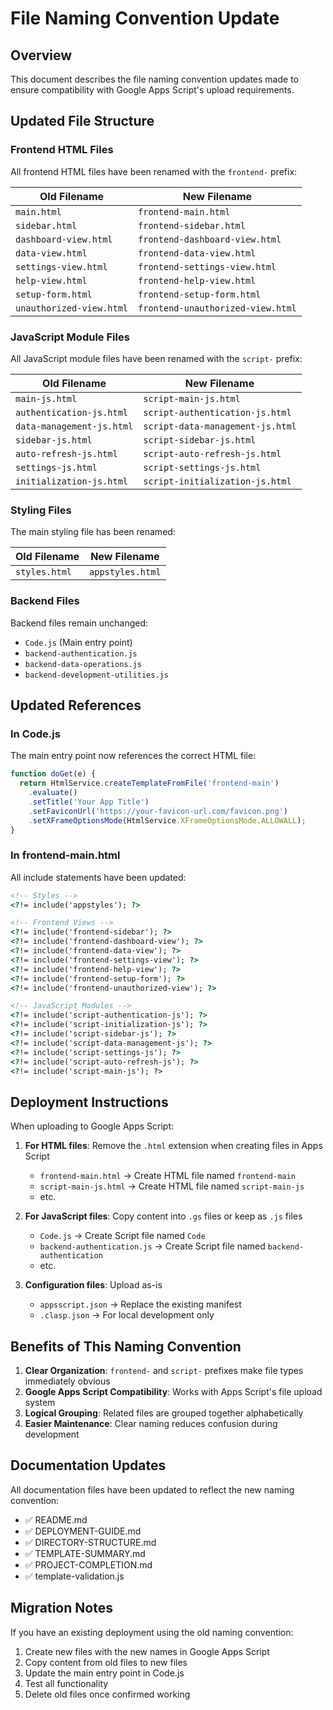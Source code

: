 # File Naming Convention Update

## Overview

This document describes the file naming convention updates made to ensure compatibility with Google Apps Script's upload requirements.

## Updated File Structure

### Frontend HTML Files
All frontend HTML files have been renamed with the `frontend-` prefix:

| Old Filename | New Filename |
|-------------|-------------|
| `main.html` | `frontend-main.html` |
| `sidebar.html` | `frontend-sidebar.html` |
| `dashboard-view.html` | `frontend-dashboard-view.html` |
| `data-view.html` | `frontend-data-view.html` |
| `settings-view.html` | `frontend-settings-view.html` |
| `help-view.html` | `frontend-help-view.html` |
| `setup-form.html` | `frontend-setup-form.html` |
| `unauthorized-view.html` | `frontend-unauthorized-view.html` |

### JavaScript Module Files
All JavaScript module files have been renamed with the `script-` prefix:

| Old Filename | New Filename |
|-------------|-------------|
| `main-js.html` | `script-main-js.html` |
| `authentication-js.html` | `script-authentication-js.html` |
| `data-management-js.html` | `script-data-management-js.html` |
| `sidebar-js.html` | `script-sidebar-js.html` |
| `auto-refresh-js.html` | `script-auto-refresh-js.html` |
| `settings-js.html` | `script-settings-js.html` |
| `initialization-js.html` | `script-initialization-js.html` |

### Styling Files
The main styling file has been renamed:

| Old Filename | New Filename |
|-------------|-------------|
| `styles.html` | `appstyles.html` |

### Backend Files
Backend files remain unchanged:

- `Code.js` (Main entry point)
- `backend-authentication.js`
- `backend-data-operations.js` 
- `backend-development-utilities.js`

## Updated References

### In Code.js
The main entry point now references the correct HTML file:
```javascript
function doGet(e) {
  return HtmlService.createTemplateFromFile('frontend-main')
    .evaluate()
    .setTitle('Your App Title')
    .setFaviconUrl('https://your-favicon-url.com/favicon.png')
    .setXFrameOptionsMode(HtmlService.XFrameOptionsMode.ALLOWALL);
}
```

### In frontend-main.html
All include statements have been updated:
```html
<!-- Styles -->
<?!= include('appstyles'); ?>

<!-- Frontend Views -->
<?!= include('frontend-sidebar'); ?>
<?!= include('frontend-dashboard-view'); ?>
<?!= include('frontend-data-view'); ?>
<?!= include('frontend-settings-view'); ?>
<?!= include('frontend-help-view'); ?>
<?!= include('frontend-setup-form'); ?>
<?!= include('frontend-unauthorized-view'); ?>

<!-- JavaScript Modules -->
<?!= include('script-authentication-js'); ?>
<?!= include('script-initialization-js'); ?>
<?!= include('script-sidebar-js'); ?>
<?!= include('script-data-management-js'); ?>
<?!= include('script-settings-js'); ?>
<?!= include('script-auto-refresh-js'); ?>
<?!= include('script-main-js'); ?>
```

## Deployment Instructions

When uploading to Google Apps Script:

1. **For HTML files**: Remove the `.html` extension when creating files in Apps Script
   - `frontend-main.html` → Create HTML file named `frontend-main`
   - `script-main-js.html` → Create HTML file named `script-main-js`
   - etc.

2. **For JavaScript files**: Copy content into `.gs` files or keep as `.js` files
   - `Code.js` → Create Script file named `Code`
   - `backend-authentication.js` → Create Script file named `backend-authentication`
   - etc.

3. **Configuration files**: Upload as-is
   - `appsscript.json` → Replace the existing manifest
   - `.clasp.json` → For local development only

## Benefits of This Naming Convention

1. **Clear Organization**: `frontend-` and `script-` prefixes make file types immediately obvious
2. **Google Apps Script Compatibility**: Works with Apps Script's file upload system
3. **Logical Grouping**: Related files are grouped together alphabetically
4. **Easier Maintenance**: Clear naming reduces confusion during development

## Documentation Updates

All documentation files have been updated to reflect the new naming convention:
- ✅ README.md
- ✅ DEPLOYMENT-GUIDE.md
- ✅ DIRECTORY-STRUCTURE.md
- ✅ TEMPLATE-SUMMARY.md
- ✅ PROJECT-COMPLETION.md
- ✅ template-validation.js

## Migration Notes

If you have an existing deployment using the old naming convention:
1. Create new files with the new names in Google Apps Script
2. Copy content from old files to new files
3. Update the main entry point in Code.js
4. Test all functionality
5. Delete old files once confirmed working
